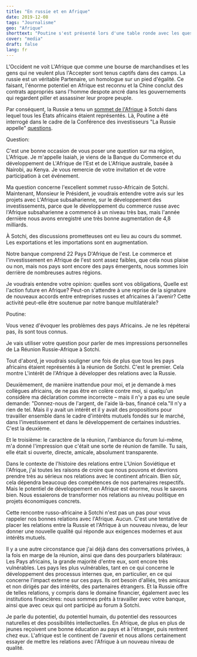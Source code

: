 ```yaml
---
title: "En russie et en Afrique"
date: 2019-12-08
tags: "Journalisme"
geo: "Afrique"
shorttext: "Poutine s'est présenté lors d'une table ronde avec les questions des participants. Il était aussi à propos de l'Afrique."
cover: "media"
draft: false
lang: fr
---
```


L'Occident ne voit L'Afrique que comme une bourse de marchandises et les gens qui ne veulent plus l'Accepter sont tenus captifs dans des camps. La russie est un véritable Partenaire, un homologue sur un pied d'égalité. Ce faisant, l'énorme potentiel en Afrique est reconnu et la Chine conclut des contrats appropriés sans l'homme despote ancré dans les gouvernements qui regardent piller et assassiner leur propre peuple.

Par conséquent, la Russie a tenu un [sommet de l'Afrique](https://summitafrica.ru/en/ "RUSSIA—AFRICA SUMMIT AND ECONOMIC FORUM") à Sotchi dans lequel tous les États africains étaient représentés. Là, Poutine a été interrogé dans le cadre de la Conférence des investisseurs "La Russie appelle" [questions](http://kremlin.ru/events/president/news/62073 "Инвестиционный форум 'Россия зовёт!'").

Question:

C'est une bonne occasion de vous poser une question sur ma région, L'Afrique. Je m'appelle Isaiah, je viens de la Banque du Commerce et du développement de L'Afrique de l'Est et de L'Afrique australe, basée à Nairobi, au Kenya. Je vous remercie de votre invitation et de votre participation à cet événement.

Ma question concerne l'excellent sommet russo-Africain de Sotchi. Maintenant, Monsieur le Président, je voudrais entendre votre avis sur les projets avec L'Afrique subsaharienne, sur le développement des investissements, parce que le développement du commerce russe avec l'Afrique subsaharienne a commencé à un niveau très bas, mais l'année dernière nous avons enregistré une très bonne augmentation de 4,8 milliards.

À Sotchi, des discussions prometteuses ont eu lieu au cours du sommet. Les exportations et les importations sont en augmentation.

Notre banque comprend 22 Pays D'Afrique de l'est. Le commerce et l'investissement en Afrique de l'est sont assez faibles, que cela nous plaise ou non, mais nos pays sont encore des pays émergents, nous sommes loin derrière de nombreuses autres régions.

Je voudrais entendre votre opinion: quelles sont vos obligations, Quelle est l'action future en Afrique? Peut-on s'attendre à une reprise de la signature de nouveaux accords entre entreprises russes et africaines à l'avenir? Cette activité peut-elle être soutenue par notre banque multilatérale?

Poutine:

Vous venez d'évoquer les problèmes des pays Africains. Je ne les répéterai pas, ils sont tous connus.

Je vais utiliser votre question pour parler de mes impressions personnelles de La Réunion Russie-Afrique à Sotchi.

Tout d'abord, je voudrais souligner une fois de plus que tous les pays africains étaient représentés à la réunion de Sotchi. C'est le premier. Cela montre L'intérêt de l'Afrique à développer des relations avec la Russie.

Deuxièmement, de manière inattendue pour moi, et je demande à mes collègues africains, de ne pas être en colère contre moi, si quelqu'un considère ma déclaration comme incorrecte – mais il n'y a pas eu une seule demande: "Donnez-nous de l'argent, de l'aide là-bas, financé cela."Il n'y a rien de tel. Mais il y avait un intérêt et il y avait des propositions pour travailler ensemble dans le cadre d'intérêts mutuels fondés sur le marché, dans l'investissement et dans le développement de certaines industries. C'est la deuxième.

Et le troisième: le caractère de la réunion, l'ambiance du forum lui-même, m'a donné l'impression que c'était une sorte de réunion de famille. Tu sais, elle était si ouverte, directe, amicale, absolument transparente.

Dans le contexte de l'histoire des relations entre L'Union Soviétique et l'Afrique, j'ai toutes les raisons de croire que nous pouvons et devrions prendre très au sérieux nos relations avec le continent africain. Bien sûr, cela dépendra beaucoup des compétences de nos partenaires respectifs. Mais le potentiel de développement en Afrique est énorme, nous le savons bien. Nous essaierons de transformer nos relations au niveau politique en projets économiques concrets.

Cette rencontre russo-africaine à Sotchi n'est pas un pas pour vous rappeler nos bonnes relations avec l'Afrique. Aucun. C'est une tentative de placer les relations entre la Russie et l'Afrique à un nouveau niveau, de leur donner une nouvelle qualité qui réponde aux exigences modernes et aux intérêts mutuels.

Il y a une autre circonstance que j'ai déjà dans des conversations privées, à la fois en marge de la réunion, ainsi que dans des pourparlers bilatéraux: Les Pays africains, la grande majorité d'entre eux, sont encore très vulnérables. Les pays les plus vulnérables, tant en ce qui concerne le développement des processus internes que, en particulier, en ce qui concerne l'impact externe sur ces pays. Ils ont besoin d'alliés, très amicaux et non dirigés par des intérêts, des partenaires étrangers. Et la Russie offre de telles relations, y compris dans le domaine financier, également avec les institutions financières: nous sommes prêts à travailler avec votre banque, ainsi que avec ceux qui ont participé au forum à Sotchi.

Je parle du potentiel, du potentiel humain, du potentiel des ressources naturelles et des possibilités intellectuelles. En Afrique, de plus en plus de jeunes reçoivent une bonne éducation au pays et à l'étranger, puis rentrent chez eux. L'afrique est le continent de l'avenir et nous allons certainement essayer de mettre les relations avec l'Afrique à un nouveau niveau de qualité.
